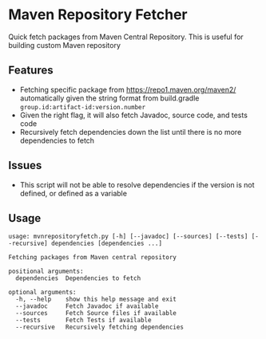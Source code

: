 # Maven Repository Fetcher
Quick fetch packages from Maven Central Repository. This is useful for building custom Maven repository

## Features
- Fetching specific package from https://repo1.maven.org/maven2/ automatically given the string format from build.gradle `group.id:artifact-id:version.number`
- Given the right flag, it will also fetch Javadoc, source code, and tests code
- Recursively fetch dependencies down the list until there is no more dependencies to fetch

## Issues
- This script will not be able to resolve dependencies if the version is not defined, or defined as a variable

## Usage

```
usage: mvnrepositoryfetch.py [-h] [--javadoc] [--sources] [--tests] [--recursive] dependencies [dependencies ...]

Fetching packages from Maven central repository

positional arguments:
  dependencies  Dependencies to fetch

optional arguments:
  -h, --help    show this help message and exit
  --javadoc     Fetch Javadoc if available
  --sources     Fetch Source files if available
  --tests       Fetch Tests if available
  --recursive   Recursively fetching dependencies
```
